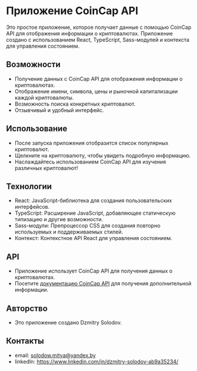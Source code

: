 # Приложение CoinCap API

Это простое приложение, которое получает данные с помощью CoinCap API для отображения информации о криптовалютах.
Приложение создано с использованием React, TypeScript, Sass-модулей и контекста для управления состоянием.

## Возможности

- Получение данных с CoinCap API для отображения информации о криптовалютах.
- Отображение имени, символа, цены и рыночной капитализации каждой криптовалюты.
- Возможность поиска конкретных криптовалют.
- Отзывчивый и удобный интерфейс.

## Использование

- После запуска приложения отобразится список популярных криптовалют.
- Щелкните на криптовалюту, чтобы увидеть подробную информацию.
- Наслаждайтесь использованием CoinCap API для изучения различных криптовалют!

## Технологии

- React: JavaScript-библиотека для создания пользовательских интерфейсов.
- TypeScript: Расширение JavaScript, добавляющее статическую типизацию и другие возможности.
- Sass-модули: Препроцессор CSS для создания повторно используемых и поддерживаемых стилей.
- Контекст: Контекстное API React для управления состоянием.

## API

- Приложение использует CoinCap API для получения данных о криптовалютах.
- Посетите [документацию CoinCap API](https://docs.coincap.io/) для получения дополнительной информации.

## Авторство

- Это приложение создано Dzmitry Solodov.

## Контакты

- email: solodow.mitya@yandex.by
- linkedIn: https://www.linkedin.com/in/dzmitry-solodov-ab9a35234/
